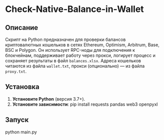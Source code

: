 # Check-Native-Balance-in-Wallet

## Описание
Скрипт на Python предназначен для проверки балансов криптовалютных кошельков в сетях Ethereum, Optimism, Arbitrum, Base, BSC и Polygon. 
Он использует RPC-ноды для подключения к блокчейнам, поддерживает работу через прокси, логирует процесс и сохраняет результаты в файл `balances.xlsx`. 
Адреса кошельков читаются из файла `wallet.txt`, прокси (опционально) — из файла `proxy.txt`.

## Установка
1. **Установите Python** (версия 3.7+).
2. **Установите зависимости**: pip install requests pandas web3 openpyxl
   
## Запуск 
python main.py
